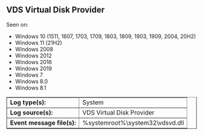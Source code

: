 ## VDS Virtual Disk Provider

Seen on:
* Windows 10 (1511, 1607, 1703, 1709, 1803, 1809, 1903, 1909, 2004, 20H2)
* Windows 11 (21H2)
* Windows 2008
* Windows 2012
* Windows 2016
* Windows 2019
* Windows 7
* Windows 8.0
* Windows 8.1

<table border="1" class="docutils">
  <tbody>
    <tr>
      <td><b>Log type(s):</b></td>
      <td>System</td>
    </tr>
    <tr>
      <td><b>Log source(s):</b></td>
      <td>VDS Virtual Disk Provider</td>
    </tr>
    <tr>
      <td><b>Event message file(s):</b></td>
      <td>%systemroot%\system32\vdsvd.dll</td>
    </tr>
  </tbody>
</table>

&nbsp;

